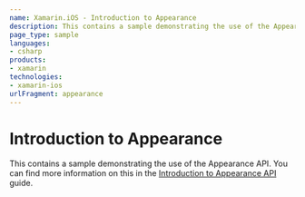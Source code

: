 ```yaml
---
name: Xamarin.iOS - Introduction to Appearance
description: This contains a sample demonstrating the use of the Appearance API. You can find more information on this in the Introduction to Appearance API...
page_type: sample
languages:
- csharp
products:
- xamarin
technologies:
- xamarin-ios
urlFragment: appearance
---
```

# Introduction to Appearance

This contains a sample demonstrating the use of the Appearance API. You can find more information on this in the [Introduction to Appearance API](https://docs.microsoft.com/xamarin/ios/user-interface/ios-ui/introduction-to-the-appearance-api/) guide.

